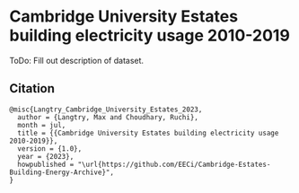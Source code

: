 # Cambridge University Estates building electricity usage 2010-2019

ToDo: Fill out description of dataset.

## Citation

```
@misc{Langtry_Cambridge_University_Estates_2023,
  author = {Langtry, Max and Choudhary, Ruchi},
  month = jul,
  title = {{Cambridge University Estates building electricity usage 2010-2019}},
  version = {1.0},
  year = {2023},
  howpublished = "\url{https://github.com/EECi/Cambridge-Estates-Building-Energy-Archive}",
}
```
